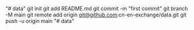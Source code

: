 "# data"  git init git add README.md git commit -m "first commit" git branch -M main git remote add origin git@github.com:cn-en-exchange/data.git git push -u origin main
"# data" 
